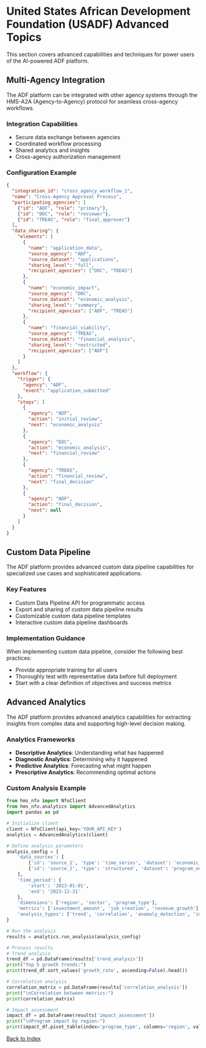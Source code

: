# United States African Development Foundation (USADF) Advanced Topics

This section covers advanced capabilities and techniques for power users of the AI-powered ADF platform.

## Multi-Agency Integration

The ADF platform can be integrated with other agency systems through the HMS-A2A (Agency-to-Agency) protocol for seamless cross-agency workflows.

### Integration Capabilities

- Secure data exchange between agencies
- Coordinated workflow processing
- Shared analytics and insights
- Cross-agency authorization management

### Configuration Example

```json
{
  "integration_id": "cross_agency_workflow_1",
  "name": "Cross-Agency Approval Process",
  "participating_agencies": [
    {"id": "ADF", "role": "primary"},
    {"id": "DOC", "role": "reviewer"},
    {"id": "TREAS", "role": "final_approver"}
  ],
  "data_sharing": {
    "elements": [
      {
        "name": "application_data",
        "source_agency": "ADF",
        "source_dataset": "applications",
        "sharing_level": "full",
        "recipient_agencies": ["DOC", "TREAS"]
      },
      {
        "name": "economic_impact",
        "source_agency": "DOC",
        "source_dataset": "economic_analysis",
        "sharing_level": "summary",
        "recipient_agencies": ["ADF", "TREAS"]
      },
      {
        "name": "financial_viability",
        "source_agency": "TREAS",
        "source_dataset": "financial_analysis",
        "sharing_level": "restricted",
        "recipient_agencies": ["ADF"]
      }
    ]
  },
  "workflow": {
    "trigger": {
      "agency": "ADF",
      "event": "application_submitted"
    },
    "steps": [
      {
        "agency": "ADF",
        "action": "initial_review",
        "next": "economic_analysis"
      },
      {
        "agency": "DOC",
        "action": "economic_analysis",
        "next": "financial_review"
      },
      {
        "agency": "TREAS",
        "action": "financial_review",
        "next": "final_decision"
      },
      {
        "agency": "ADF",
        "action": "final_decision",
        "next": null
      }
    ]
  }
}
```
## Custom Data Pipeline

The ADF platform provides advanced custom data pipeline capabilities for specialized use cases and sophisticated applications.

### Key Features

- Custom Data Pipeline API for programmatic access
- Export and sharing of custom data pipeline results
- Customizable custom data pipeline templates
- Interactive custom data pipeline dashboards

### Implementation Guidance

When implementing custom data pipeline, consider the following best practices:

- Provide appropriate training for all users
- Thoroughly test with representative data before full deployment
- Start with a clear definition of objectives and success metrics

## Advanced Analytics

The ADF platform provides advanced analytics capabilities for extracting insights from complex data and supporting high-level decision making.

### Analytics Frameworks

- **Descriptive Analytics**: Understanding what has happened
- **Diagnostic Analytics**: Determining why it happened
- **Predictive Analytics**: Forecasting what might happen
- **Prescriptive Analytics**: Recommending optimal actions

### Custom Analysis Example

```python
from hms_nfo import NfoClient
from hms_nfo.analytics import AdvancedAnalytics
import pandas as pd

# Initialize client
client = NfoClient(api_key='YOUR_API_KEY')
analytics = AdvancedAnalytics(client)

# Define analysis parameters
analysis_config = {
    'data_sources': [
        {'id': 'source_1', 'type': 'time_series', 'dataset': 'economic_indicators'},
        {'id': 'source_2', 'type': 'structured', 'dataset': 'program_outcomes'}
    ],
    'time_period': {
        'start': '2023-01-01',
        'end': '2023-12-31'
    },
    'dimensions': ['region', 'sector', 'program_type'],
    'metrics': ['investment_amount', 'job_creation', 'revenue_growth'],
    'analysis_types': ['trend', 'correlation', 'anomaly_detection', 'impact_assessment']
}

# Run the analysis
results = analytics.run_analysis(analysis_config)

# Process results
# Trend analysis
trend_df = pd.DataFrame(results['trend_analysis'])
print("Top 5 growth trends:")
print(trend_df.sort_values('growth_rate', ascending=False).head())

# Correlation analysis
correlation_matrix = pd.DataFrame(results['correlation_analysis'])
print("\nCorrelation between metrics:")
print(correlation_matrix)

# Impact assessment
impact_df = pd.DataFrame(results['impact_assessment'])
print("\nProgram impact by region:")
print(impact_df.pivot_table(index='program_type', columns='region', values='impact_score'))
```
[Back to Index](index.md)